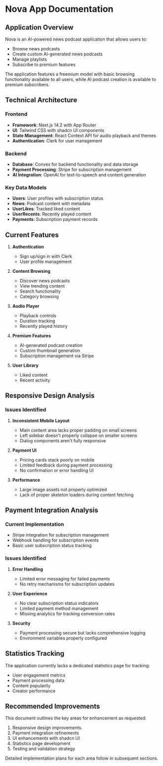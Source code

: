 # Nova App Documentation

## Application Overview

Nova is an AI-powered news podcast application that allows users to:
- Browse news podcasts
- Create custom AI-generated news podcasts
- Manage playlists
- Subscribe to premium features

The application features a freemium model with basic browsing functionality available to all users, while AI podcast creation is available to premium subscribers.

## Technical Architecture

### Frontend
- **Framework**: Next.js 14.2 with App Router
- **UI**: Tailwind CSS with shadcn UI components
- **State Management**: React Context API for audio playback and themes
- **Authentication**: Clerk for user management

### Backend
- **Database**: Convex for backend functionality and data storage
- **Payment Processing**: Stripe for subscription management
- **AI Integration**: OpenAI for text-to-speech and content generation

### Key Data Models
- **Users**: User profiles with subscription status
- **News**: Podcast content with metadata
- **UserLikes**: Tracked liked content
- **UserRecents**: Recently played content
- **Payments**: Subscription payment records

## Current Features

1. **Authentication**
   - Sign up/sign in with Clerk
   - User profile management

2. **Content Browsing**
   - Discover news podcasts
   - View trending content
   - Search functionality
   - Category browsing

3. **Audio Player**
   - Playback controls
   - Duration tracking
   - Recently played history

4. **Premium Features**
   - AI-generated podcast creation
   - Custom thumbnail generation
   - Subscription management via Stripe

5. **User Library**
   - Liked content
   - Recent activity

## Responsive Design Analysis

### Issues Identified
1. **Inconsistent Mobile Layout**
   - Main content area lacks proper padding on small screens
   - Left sidebar doesn't properly collapse on smaller screens
   - Dialog components aren't fully responsive

2. **Payment UI**
   - Pricing cards stack poorly on mobile
   - Limited feedback during payment processing
   - No confirmation or error handling UI

3. **Performance**
   - Large image assets not properly optimized
   - Lack of proper skeleton loaders during content fetching

## Payment Integration Analysis

### Current Implementation
- Stripe integration for subscription management
- Webhook handling for subscription events
- Basic user subscription status tracking

### Issues Identified
1. **Error Handling**
   - Limited error messaging for failed payments
   - No retry mechanisms for subscription updates

2. **User Experience**
   - No clear subscription status indicators
   - Limited payment method management
   - Missing analytics for tracking conversion rates

3. **Security**
   - Payment processing secure but lacks comprehensive logging
   - Environment variables properly configured

## Statistics Tracking

The application currently lacks a dedicated statistics page for tracking:
- User engagement metrics
- Payment processing data
- Content popularity
- Creator performance

## Recommended Improvements

This document outlines the key areas for enhancement as requested:
1. Responsive design improvements
2. Payment integration refinements
3. UI enhancements with shadcn UI
4. Statistics page development
5. Testing and validation strategy

Detailed implementation plans for each area follow in subsequent sections.

